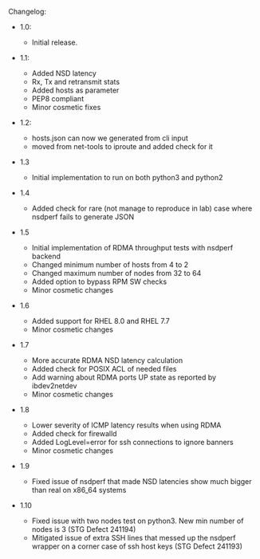 Changelog:


- 1.0:
    - Initial release.

- 1.1:
    - Added NSD latency
    - Rx, Tx and retransmit stats
    - Added hosts as parameter
    - PEP8 compliant
    - Minor cosmetic fixes

- 1.2:
    - hosts.json can now we generated from cli input
    - moved from net-tools to iproute and added check for it

- 1.3
    - Initial implementation to run on both python3 and python2

- 1.4
    - Added check for rare (not manage to reproduce in lab) case where nsdperf fails to generate JSON

- 1.5
    - Initial implementation of RDMA throughput tests with nsdperf backend
    - Changed minimum number of hosts from 4 to 2
    - Changed maximum number of nodes from 32 to 64
    - Added option to bypass RPM SW checks
    - Minor cosmetic changes

- 1.6
    - Added support for RHEL 8.0 and RHEL 7.7
    - Minor cosmetic changes

- 1.7
    - More accurate RDMA NSD latency calculation
    - Added check for POSIX ACL of needed files
    - Add warning about RDMA ports UP state as reported by ibdev2netdev
    - Minor cosmetic changes

- 1.8
    - Lower severity of ICMP latency results when using RDMA
    - Added check for firewalld
    - Added LogLevel=error for ssh connections to ignore banners
    - Minor cosmetic changes

- 1.9
    - Fixed issue of nsdperf that made NSD latencies show much bigger than real on x86_64 systems

- 1.10
    - Fixed issue with two nodes test on python3. New min number of nodes is 3 (STG Defect 241194)
    - Mitigated issue of extra SSH lines that messed up the nsdperf wrapper on a corner case of ssh host keys (STG Defect 241193)

